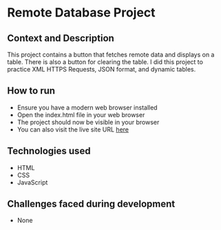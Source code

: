 # Remote Database Project
## Context and Description
This project contains a button that fetches remote data and displays on a table. There is also a button for clearing the table. I did this project to practice XML HTTPS Requests, JSON format, and dynamic tables.
## How to run
* Ensure you have a modern web browser installed
* Open the index.html file in your web browser
* The project should now be visible in your browser
* You can also visit the live site URL [here](https://arinzegit.github.io/Remote-Database-Project/)
## Technologies used
* HTML
* CSS
* JavaScript
## Challenges faced during development
* None

